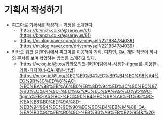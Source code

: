 # 기획서 작성하기

* 피그마로 기획서를 작성하는 과정을 소개한다.&#x20;
  * [https://brunch.co.kr/@sarayun/61](https://brunch.co.kr/@sarayun/61)
  * [https://m.blog.naver.com/drivenmyself/221934784039](https://m.blog.naver.com/drivenmyself/221934784039)
* 카카오 워크 캘린더팀에서 피그마를 이용하여 기획, 디자인, QA, 개발 직군이 하나의 문서를 보며 협업하는 방법을 소개하고 있다.
  * [https://velog.io/@teo/카카오워크-캘린더팀에서-사용한-figma를-이용한-기획-디자이너-QA-개발-방법](https://velog.io/@teo/%EC%B9%B4%EC%B9%B4%EC%98%A4%EC%9B%8C%ED%81%AC-%EC%BA%98%EB%A6%B0%EB%8D%94%ED%8C%80%EC%97%90%EC%84%9C-%EC%82%AC%EC%9A%A9%ED%95%9C-figma%EB%A5%BC-%EC%9D%B4%EC%9A%A9%ED%95%9C-%EA%B8%B0%ED%9A%8D-%EB%94%94%EC%9E%90%EC%9D%B4%EB%84%88-QA-%EA%B0%9C%EB%B0%9C-%EB%B0%A9%EB%B2%95)&#x20;

